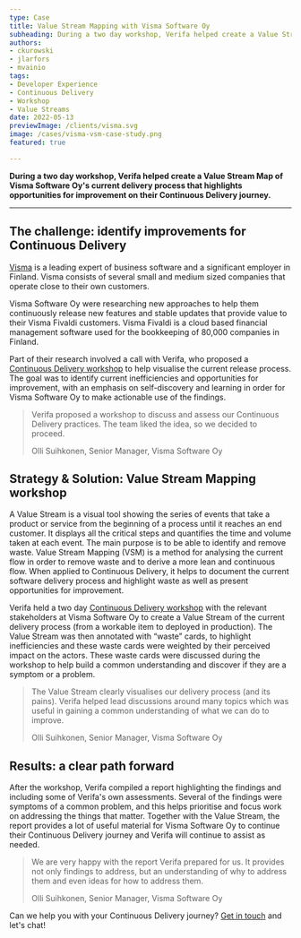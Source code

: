 ```yaml
---
type: Case
title: Value Stream Mapping with Visma Software Oy
subheading: During a two day workshop, Verifa helped create a Value Stream of Visma Software Oy's current delivery process that highlights opportunities for improvement on their Continuous Delivery journey.
authors:
- ckurowski
- jlarfors
- mvainio
tags:
- Developer Experience
- Continuous Delivery
- Workshop
- Value Streams
date: 2022-05-13
previewImage: /clients/visma.svg
image: /cases/visma-vsm-case-study.png
featured: true

---
```


**During a two day workshop, Verifa helped create a Value Stream Map of Visma Software Oy's current delivery process that highlights opportunities for improvement on their Continuous Delivery journey.**

***

## The challenge: identify improvements for Continuous Delivery

[Visma](https://www.visma.fi/) is a leading expert of business software and a significant employer in Finland. Visma consists of several small and medium sized companies that operate close to their own customers.

Visma Software Oy were researching new approaches to help them continuously release new features and stable updates that provide value to their Visma Fivaldi customers. Visma Fivaldi is a cloud based financial management software used for the bookkeeping of 80,000 companies in Finland.

Part of their research involved a call with Verifa, who proposed a [Continuous Delivery workshop](/work/continuous-delivery-workshop/) to help visualise the current release process. The goal was to identify current inefficiencies and opportunities for improvement, with an emphasis on self-discovery and learning in order for Visma Software Oy to make actionable use of the findings.

> Verifa proposed a workshop to discuss and assess our Continuous Delivery practices. The team liked the idea, so we decided to proceed.
>
> <footer>Olli Suihkonen, Senior Manager, Visma Software Oy</footer>

## Strategy & Solution: Value Stream Mapping workshop

A Value Stream is a visual tool showing the series of events that take a product or service from the beginning of a process until it reaches an end customer. It displays all the critical steps and quantifies the time and volume taken at each event. The main purpose is to be able to identify and remove waste.
Value Stream Mapping (VSM) is a method for analysing the current flow in order to remove waste and to derive a more lean and continuous flow. When applied to Continuous Delivery, it helps to document the current software delivery process and highlight waste as well as present opportunities for improvement.

Verifa held a two day [Continuous Delivery workshop](/work/continuous-delivery-workshop/) with the relevant stakeholders at Visma Software Oy to create a Value Stream of the current delivery process (from a workable item to deployed in production). The Value Stream was then annotated with “waste” cards, to highlight inefficiencies and these waste cards were weighted by their perceived impact on the actors. These waste cards were discussed during the workshop to help build a common understanding and discover if they are a symptom or a problem.

> The Value Stream clearly visualises our delivery process (and its pains). Verifa helped lead discussions around many topics which was useful in gaining a common understanding of what we can do to improve.
>
> <footer>Olli Suihkonen, Senior Manager, Visma Software Oy</footer>

## Results: a clear path forward

After the workshop, Verifa compiled a report highlighting the findings and including some of Verifa's own assessments. Several of the findings were symptoms of a common problem, and this helps prioritise and focus work on addressing the things that matter. Together with the Value Stream, the report provides a lot of useful material for Visma Software Oy to continue their Continuous Delivery journey and Verifa will continue to assist as needed.

> We are very happy with the report Verifa prepared for us. It provides not only findings to address, but an understanding of why to address them and even ideas for how to address them.
>
> <footer>Olli Suihkonen, Senior Manager, Visma Software Oy</footer>

Can we help you with your Continuous Delivery journey? [Get in touch](/contact/) and let's chat!
